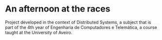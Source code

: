 # An afternoon at the races
Project developed in the context of Distributed Systems, a subject that is part of the 4th year of Engenharia de Computadores e Telemática, a course taught at the University of Aveiro.
